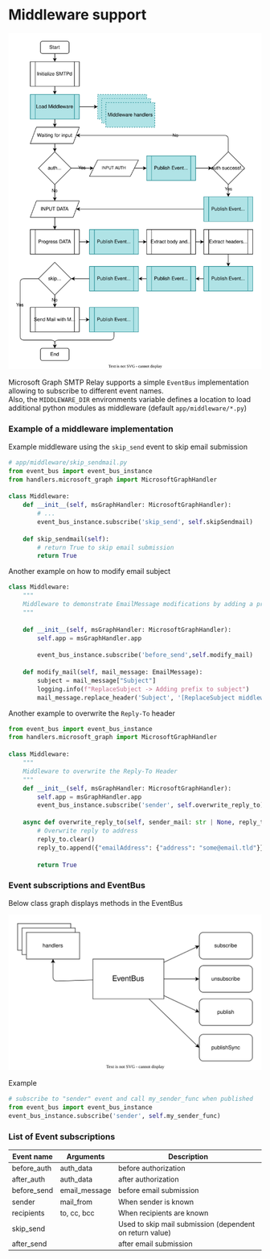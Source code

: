 # Middleware support


![Events in MicrosoftGraphHandler](./Resources/flow.svg "Events in MicrosoftGraphHandler")

Microsoft Graph SMTP Relay supports a simple `EventBus` implementation allowing to subscribe to different event names.\
Also, the `MIDDLEWARE_DIR` environments variable defines a location to load additional python modules as middleware (default `app/middleware/*.py`)

### Example of a middleware implementation

Example middleware using the `skip_send` event to skip email submission

```python
# app/middleware/skip_sendmail.py
from event_bus import event_bus_instance
from handlers.microsoft_graph import MicrosoftGraphHandler

class Middleware:
    def __init__(self, msGraphHandler: MicrosoftGraphHandler):
        # ...
        event_bus_instance.subscribe('skip_send', self.skipSendmail)

    def skip_sendmail(self):
        # return True to skip email submission
        return True
```

Another example on how to modify email subject

```python
class Middleware:
    """
    Middleware to demonstrate EmailMessage modifications by adding a prefix to the "Subject" header
    """

    def __init__(self, msGraphHandler: MicrosoftGraphHandler):
        self.app = msGraphHandler.app

        event_bus_instance.subscribe('before_send',self.modify_mail)

    def modify_mail(self, mail_message: EmailMessage):
        subject = mail_message["Subject"]
        logging.info(f"ReplaceSubject -> Adding prefix to subject")
        mail_message.replace_header('Subject', '[ReplaceSubject middleware] ' + subject)
```

Another example to overwrite the `Reply-To` header

```python
from event_bus import event_bus_instance
from handlers.microsoft_graph import MicrosoftGraphHandler

class Middleware:
    """
    Middleware to overwrite the Reply-To Header
    """
    def __init__(self, msGraphHandler: MicrosoftGraphHandler):
        self.app = msGraphHandler.app
        event_bus_instance.subscribe('sender', self.overwrite_reply_to)

    async def overwrite_reply_to(self, sender_mail: str | None, reply_to: list):
        # Overwrite reply to address
        reply_to.clear()
        reply_to.append({"emailAddress": {"address": "some@email.tld"}})
        
        return True
```

### Event subscriptions and EventBus

Below class graph displays methods in the EventBus

![Events in MicrosoftGraphHandler](./Resources/event_bus.svg "Events in MicrosoftGraphHandler")

Example

```python
# subscribe to "sender" event and call my_sender_func when published
from event_bus import event_bus_instance
event_bus_instance.subscribe('sender', self.my_sender_func)
```

### List of Event subscriptions

| Event name         | Arguments                   | Description                                              |
| ------------------ | --------------------------- | -------------------------------------------------------- |
| before_auth        | auth_data                   | before authorization                                     |
| after_auth         | auth_data                   | after authorization                                      |
| before_send        | email_message               | before email submission                                  |
| sender             | mail_from                   | When sender is known                                     |
| recipients         | to, cc, bcc                 | When recipients are known                                |
| skip_send          |                             | Used to skip mail submission (dependent on return value) |
| after_send         |                             | after email submission                                   |

